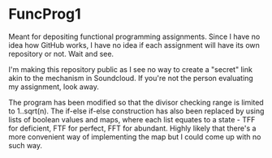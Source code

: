 # FuncProg1
Meant for depositing functional programming assignments. Since I have no idea how GitHub works, I have no idea if each assignment will have its own repository or not. Wait and see.

I'm making this repository public as I see no way to create a "secret" link akin to the mechanism in Soundcloud. If you're not the person evaluating my assignment, look away.

The program has been modified so that the divisor checking range is limited to 1..sqrt(n). The if-else if-else construction has also been replaced by using lists of boolean values and maps, where each list equates to a state - TFF for deficient, FTF for perfect, FFT for abundant. Highly likely that there's a more convenient way of implementing the map but I could come up with no such way.
